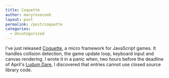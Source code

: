 ```yaml
---
title: Coquette
author: maryrosecook
layout: post
permalink: /post/coquette
categories:
  - Uncategorized
---
```

I've just released [Coquette][1], a micro framework for JavaScript games. It handles collision detection, the game update loop, keyboard input and canvas rendering. I wrote it in a panic when, two hours before the deadline of April's [Ludum Dare][2], I discovered that entries cannot use closed source library code.

 [1]: http://coquette.maryrosecook.com/
 [2]: http://ludumdare.com